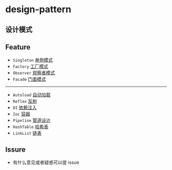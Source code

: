 # design-pattern 

## 设计模式


## Feature
* `Singleton` [单例模式](Singleton)
* `Factory`   [工厂模式](Factory)
* `Observer`  [观察者模式](Observer)
* `Facade`    [门面模式](Facade)
***
* `Autoload`  [自动加载](Autoload)
* `Reflex`    [反射](Reflex)
* `DI`        [依赖注入](DI)
* `Ioc`       [容器](Ioc)
* `Pipeline`  [管道设计](Pipeline)
* `HashTable` [哈希表](HashTable)
* `LinkList`  [链表](LinkedList)


## Issure
* 有什么意见或者疑惑可以提 issue


